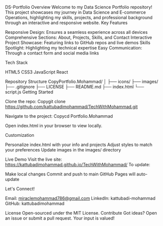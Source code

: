 DS-Portfolio
Overview
Welcome to my Data Science Portfolio repository! This project showcases my journey in Data Science and E-commerce Operations, highlighting my skills, projects, and professional background through an interactive and responsive website.
Key Features

Responsive Design: Ensures a seamless experience across all devices
Comprehensive Sections: About, Projects, Skills, and Contact
Interactive Project Showcase: Featuring links to GitHub repos and live demos
Skills Spotlight: Highlighting my technical expertise
Easy Communication: Through a contact form and social media links

Tech Stack

HTML5
CSS3
JavaScript
React

Repository Structure
CopyPortfolio.Mohammad/
│
├── icons/
├── images/
├── .gitignore
├── LICENSE
├── README.md
├── index.html
└── script.js
Getting Started

Clone the repo:
Copygit clone https://github.com/kattubadimohammad/TechWithMohammad.git

Navigate to the project:
Copycd Portfolio.Mohammad

Open index.html in your browser to view locally.

Customization

Personalize index.html with your info and projects
Adjust styles to match your preferences
Update images in the images/ directory

Live Demo
Visit the live site: https://kattubadimohammad.github.io/TechWithMohammad/
To update:

Make local changes
Commit and push to main
GitHub Pages will auto-update

Let's Connect!

Email: miraclemohammad786@gmail.com
LinkedIn: kattubadi-mohammad
GitHub: kattubadimohammad

License
Open-sourced under the MIT License.
Contribute
Got ideas? Open an issue or submit a pull request. Your input is valued!
